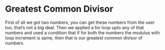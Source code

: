# Greatest Common Divisor

First of all we got two numbers, you can get these numbers from the user too, that’s not a big deal. Then we applied a for loop upto any of that numbers and used a condition that if for both the numbers the modulus with loop increment is same, then that is our greatest common divisor of numbers.
